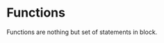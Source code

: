 # Functions

Functions are nothing but set of statements in block.
<!--stackedit_data:
eyJoaXN0b3J5IjpbLTc0MjIwMTU0XX0=
-->